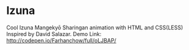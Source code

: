 # Izuna
Cool Izuna Mangekyō Sharingan animation with HTML and CSS(LESS)
Inspired by David Salazar.
Demo Link: http://codepen.io/Farhanchow/full/oLJBAP/
